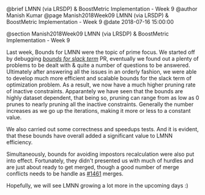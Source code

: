 @brief LMNN (via LRSDP) & BoostMetric Implementation - Week 9
@author Manish Kumar
@page Manish2018Week09 LMNN (via LRSDP) & BoostMetric Implementation - Week 9
@date 2018-07-16 15:00:00

@section Manish2018Week09 LMNN (via LRSDP) & BoostMetric Implementation - Week 9

Last week, Bounds for LMNN were the topic of prime focus. We started off by debugging _[bounds for slack term](https://github.com/mlpack/mlpack/pull/1461)_ PR, eventually we found out a plenty of problems to be dealt with & quite a number of questions to be answered. Ultimately after answering all the issues in an orderly fashion, we were able to develop much more efficient and scalable bounds for the slack term of optimization problem. As a result, we now have a much higher pruning rate of inactive constraints. Apparantely we have seen that the bounds are highly dataset dependent, that being so, pruning can range from as low as 0 prunes to nearly pruning all the inactive constraints. Generally the number increases as we go up the iterations, making it more or less to a constant value.

We also carried out some correctness and speedups tests. And it is evident, that these bounds have overall added a significant value to LMNN efficiency.

Simultaneously, bounds for avoiding impostors recalculation were also put into effect. Fortunately, they didn't presented us with much of hurdles and are just about ready to get merged, though a good number of merge conflicts needs to be handle as [#1461](https://github.com/mlpack/mlpack/pull/1461) merges.

Hopefully, we will see LMNN growing a lot more in the upcoming days :)